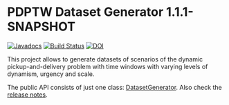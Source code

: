 # PDPTW Dataset Generator 1.1.1-SNAPSHOT

[![Javadocs](https://javadoc.io/badge/com.github.rinde/datgen.svg?color=red)](https://javadoc.io/doc/com.github.rinde/datgen)
[![Build Status](https://travis-ci.org/rinde/pdptw-dataset-generator.svg)](https://travis-ci.org/rinde/pdptw-dataset-generator)
[![DOI](https://zenodo.org/badge/doi/10.5281/zenodo.59259.svg)](http://dx.doi.org/10.5281/zenodo.59259)

This project allows to generate datasets of scenarios of the dynamic pickup-and-delivery problem with time windows with varying levels of dynamism, urgency and scale.

The public API consists of just one class: [DatasetGenerator](src/main/java/com/github/rinde/datgen/pdptw/DatasetGenerator.java). Also check the [release notes](releasenotes.md).

